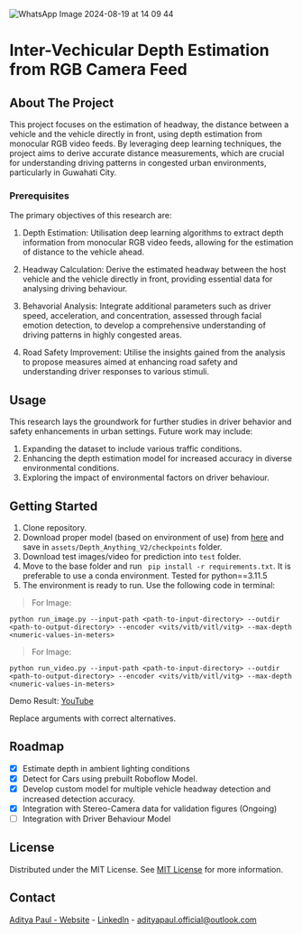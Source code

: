 
![WhatsApp Image 2024-08-19 at 14 09 44](https://github.com/user-attachments/assets/8934eebd-1de8-4d34-9c5f-b9188fa12f10)

# Inter-Vechicular Depth Estimation from RGB Camera Feed


## About The Project

This project focuses on the estimation of headway, the distance between a vehicle and the vehicle directly in front, using depth estimation from monocular RGB video feeds. By leveraging deep learning techniques, the project aims to derive accurate distance measurements, which are crucial for understanding driving patterns in congested urban environments, particularly in Guwahati City.
### Prerequisites

The primary objectives of this research are:

1. Depth Estimation: Utilisation deep learning algorithms to extract depth information from monocular RGB video feeds, allowing for the estimation of distance to the vehicle ahead.

2. Headway Calculation: Derive the estimated headway between the host vehicle and the vehicle directly in front, providing essential data for analysing driving behaviour.

3. Behavorial Analysis: Integrate additional parameters such as driver speed, acceleration, and concentration, assessed through facial emotion detection, to develop a comprehensive understanding of driving patterns in highly congested areas.

4. Road Safety Improvement: Utilise the insights gained from the analysis to propose measures aimed at enhancing road safety and understanding driver responses to various stimuli.
## Usage

This research lays the groundwork for further studies in driver behavior and safety enhancements in urban settings. Future work may include:

1. Expanding the dataset to include various traffic conditions.
2. Enhancing the depth estimation model for increased accuracy in diverse environmental conditions.
3. Exploring the impact of environmental factors on driver behaviour.
## Getting Started

1. Clone repository.
2. Download proper model (based on environment of use) from [here](https://github.com/DepthAnything/Depth-Anything-V2/tree/main/metric_depth#pre-trained-models) and save in `assets/Depth_Anything_V2/checkpoints` folder.
3. Download test images/video for prediction into `test` folder.
4. Move to the base folder and run ``` pip install -r requirements.txt```. It is preferable to use a conda environment. Tested for python==3.11.5
5. The environment is ready to run. Use the following code in terminal:
> For Image:

```python run_image.py --input-path <path-to-input-directory> --outdir <path-to-output-directory> --encoder <vits/vitb/vitl/vitg> --max-depth <numeric-values-in-meters>```

> For Image:

```python run_video.py --input-path <path-to-input-directory> --outdir <path-to-output-directory> --encoder <vits/vitb/vitl/vitg> --max-depth <numeric-values-in-meters>```

Demo Result: [YouTube](https://www.youtube.com/watch?v=dbGtP_d9eHU)

Replace arguments with correct alternatives.
## Roadmap

- [x] Estimate depth in ambient lighting conditions
- [x] Detect for Cars using prebuilt Roboflow Model.
- [x] Develop custom model for multiple vehicle headway detection and increased detection accuracy.
- [x] Integration with Stereo-Camera data for validation figures (Ongoing)
- [ ] Integration with Driver Behaviour Model
## License

Distributed under the MIT License. See [MIT License](https://opensource.org/licenses/MIT) for more information.
## Contact

[Aditya Paul - Website](https://aditya-pauls-portfolio.vercel.app/) - [LinkedIn](https://www.linkedin.com/in/adityapaul03/) - adityapaul.official@outlook.com
